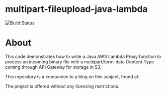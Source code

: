 # multipart-fileupload-java-lambda

[![Build Status](https://travis-ci.org/CorkHounds/multipart-fileupload-java-lambda.svg?branch=master)](https://travis-ci.org/CorkHounds/multipart-fileupload-java-lambda)

# About

This code demonstrates how to write a Java AWS Lambda Proxy function to process an incoming binary file with a multipart/form-data Content-Type coming through API Gateway for storage in S3. 

This repository is a companion to a blog on this subject, found at:


The project is offered without any licensing restrictions.

